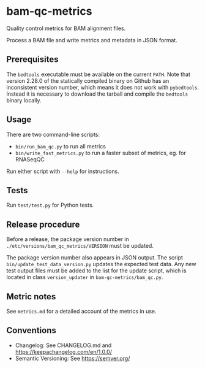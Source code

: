 
# bam-qc-metrics

Quality control metrics for BAM alignment files.

Process a BAM file and write metrics and metadata in JSON format.

## Prerequisites

The `bedtools` executable must be available on the current `PATH`. Note that version 2.28.0 of the statically compiled binary on Github has an inconsistent version number, which means it does not work with `pybedtools`. Instead it is necessary to download the tarball and compile the `bedtools` binary locally.

## Usage

There are two command-line scripts:
- `bin/run_bam_qc.py` to run all metrics
- `bin/write_fast_metrics.py` to run a faster subset of metrics, eg. for RNASeqQC

Run either script with `--help` for instructions.

## Tests

Run `test/test.py` for Python tests.

## Release procedure

Before a release, the package version number in `./etc/versions/bam_qc_metrics/VERSION` must
be updated.

The package version number also appears in JSON output. The script
`bin/update_test_data_version.py` updates the expected test data. Any new test output files
must be added to the list for the update script, which is located in class
`version_updater` in `bam-qc-metrics/bam_qc.py`.

## Metric notes

See `metrics.md` for a detailed account of the metrics in use.

## Conventions

- Changelog: See CHANGELOG.md and https://keepachangelog.com/en/1.0.0/
- Semantic Versioning: See https://semver.org/
